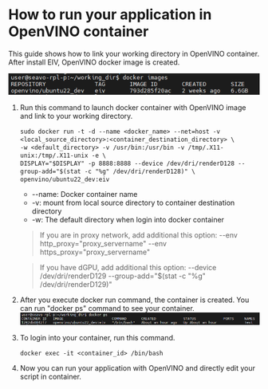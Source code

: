 # How to run your application in OpenVINO container
This guide shows how to link your working directory in OpenVINO container. After install EIV, OpenVINO docker image is created.

![docker_image](/images/docker_images.png)

1. Run this command to launch docker container with OpenVINO image and link to your working directory.
     ```
    sudo docker run -t -d --name <docker_name> --net=host -v <local_source_directory>:<container_destination_directory> \
     -w <default_directory> -v /usr/bin:/usr/bin -v /tmp/.X11-unix:/tmp/.X11-unix -e \
     DISPLAY="$DISPLAY" -p 8888:8888 --device /dev/dri/renderD128 --group-add="$(stat -c "%g" /dev/dri/renderD128)" \
     openvino/ubuntu22_dev:eiv
     ```
     - --name: Docker container name
     - -v: mount from local source directory to container destination directory
     - -w: The default directory when login into docker container
   
      > If you are in proxy network, add additional this option: --env http_proxy="proxy_servername" --env https_proxy="proxy_servername"
      
      > If you have dGPU, add additional this option: --device /dev/dri/renderD129 --group-add="$(stat -c "%g" /dev/dri/renderD129)"

3. After you execute docker run command, the container is created. You can run "docker ps" command to see your container. 
![test_container](/images/test_container.png)

4. To login into your container, run this command.
   ```
   docker exec -it <container_id> /bin/bash
   ```
6. Now you can run your application with OpenVINO and directly edit your script in container. 

